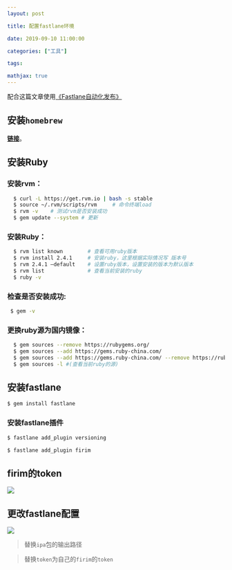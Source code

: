 ```yaml
---
layout: post

title: 配置fastlane环境

date: 2019-09-10 11:00:00

categories: ["工具"]

tags: 

mathjax: true
---
```


配合这篇文章使用[《Fastlane自动化发布》](https://blog.dongjiawang.top/2017/09/13/2017-09-13-fastlane/)

## 安装`homebrew`

 [**链接**](https://brew.sh/index_zh-cn)。

## 安装Ruby

### 安装rvm：

```bash
  $ curl -L https://get.rvm.io | bash -s stable
  $ source ~/.rvm/scripts/rvm     # 命令终端load
  $ rvm -v    # 测试rvm是否安装成功
  $ gem update --system # 更新
```

### 安装Ruby：

```bash
  $ rvm list known        # 查看可用ruby版本
  $ rvm install 2.4.1     # 安装ruby，这里根据实际情况写 版本号
  $ rvm 2.4.1 —default    # 设置ruby版本，设置安装的版本为默认版本
  $ rvm list              # 查看当前安装的ruby
  $ ruby -v
```

### 检查是否安装成功:

```bash
 $ gem -v
```

### 更换ruby源为国内镜像：

```bash
  $ gem sources --remove https://rubygems.org/ 
  $ gem sources --add https://gems.ruby-china.com/
  $ gem sources --add https://gems.ruby-china.com/ --remove https://rubygems.org/ 
  $ gem sources -l #(查看当前ruby的源)
```

## 安装fastlane

```bash
$ gem install fastlane
```

### 安装fastlane插件

```bash
$ fastlane add_plugin versioning
```

```bash
$ fastlane add_plugin firim
```

## firim的token

![](https://cdn.jsdelivr.net/gh/dongjiawang/BlogImage@1.0/img/image-20190910104650219.png)

## 更改fastlane配置

![](https://cdn.jsdelivr.net/gh/dongjiawang/BlogImage@1.0/img/image-20190910105153178.png)



>  替换`ipa`包的输出路径

> 替换`token`为自己的`firim`的`token`